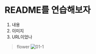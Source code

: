 # README를 연습해보자

1. 내용
2. 이미지
3. URL이었나

> flower
![01-1](https://user-images.githubusercontent.com/105259215/167611873-1443c457-0297-4979-a6de-dc4e64a740a5.jpg)
